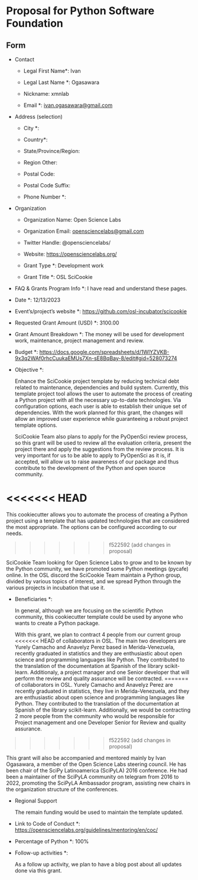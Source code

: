 # Proposal for Python Software Foundation

## Form

- Contact

  - Legal First Name*: Ivan

  - Legal Last Name *: Ogasawara

  - Nickname: xmnlab

  - Email *: ivan.ogasawara@gmail.com

- Address (selection)

  - City *:

  - Country*:

  - State/Province/Region:

  - Region Other:

  - Postal Code:

  - Postal Code Suffix:

  - Phone Number *:

- Organization
  
  - Organization Name: Open Science Labs

  - Organization Email: opensciencelabs@gmail.com

  - Twitter Handle: @opensciencelabs/

  - Website: https://opensciencelabs.org/

  - Grant Type *: Development work

  - Grant Title *: OSL SciCookie


- FAQ & Grants Program Info *: I have read and understand these pages.

- Date *: 12/13/2023

- Event’s/project’s website *: https://github.com/osl-incubator/scicookie

- Requested Grant Amount (USD) *: 3100.00

- Grant Amount Breakdown *: The money will be used for development work,
  maintenance, project management and review.

- Budget *: https://docs.google.com/spreadsheets/d/1WlYZVKB-9x3q2WAf0rhcCuukaEMUs7Xn-sE8BqBay-8/edit#gid=528073274

- Objective *:

  Enhance the SciCookie project template by reducing technical debt related to maintenance, dependencies and build system. Currently, this template project tool allows the user to automate the process of creating a Python project with all the necessary up-to-date technologies. Via configuration options, each user is able to establish their unique set of dependencies. With the work planned for this grant, the changes will allow an improved user experience while guaranteeing a robust project template options.

  SciCookie Team also plans to apply for the PyOpenSci review process, so this
  grant will be used to review all the evaluation criteria, present the
  project there and apply the suggestions from the review process. It is
  very important for us to be able to apply to PyOpenSci as it is, if
  accepted, will allow us to raise awareness of our package and thus
  contribute to the development of the Python and open source community.  

<<<<<<< HEAD
=======
  This cookiecutter allows you to automate the process of
  creating a Python project using a template that has updated
  technologies that are considered the most appropriate. The options can
  be configured according to our needs.
>>>>>>> f522592 (add changes in proposal)

  SciCookie Team looking for Open Science Labs to grow and to be known
  by the Python community, we have promoted some Python meetings
  (pycafe) online. In the OSL discord the SciCookie Team maintain a
  Python group, divided by various topics of interest, and we spread
  Python through the various projects in incubation that use it.

- Beneficiaries *:

  In general, although we are focusing on the scientific Python
  community, this cookiecutter template could be used by anyone who
  wants to create a Python package.

  With this grant, we plan to contract 4 people from our current group
<<<<<<< HEAD
  of collaborators in OSL. The main two developers are Yurely Camacho and Anavelyz Perez based in Merida-Venezuela, recently graduated in statistics and they are enthusiastic about open science and programming languages like Python. They contributed to the translation of the documentation at Spanish of the library scikit-learn. Additionaly, a project manager and one Senior developer that will perform the review and quality assurance will be contracted.
=======
  of collaborators in OSL. Yurely Camacho and Anavelyz Perez are
  recently graduated in statistics, they live in Merida-Venezuela, and
  they are enthusiastic about open science and programming languages
  like Python. They contributed to the translation of the documentation
  at Spanish of the library scikit-learn. Additionally, we would be
  contracting 2 more people from the community who would be responsible
  for Project management and one Developer Senior for Review and quality
  assurance.
>>>>>>> f522592 (add changes in proposal)

  This grant will also be accompanied and mentored mainly by Ivan Ogasawara, a
  member of the Open Science Labs steering council. He has been chair of
  the SciPy Latinoamerica (SciPyLA) 2016 conference. He had been a
  maintainer of the SciPyLA community on telegram from 2016 to 2022,
  promoting the SciPyLA Ambassador program, assisting new chairs in the
  organization structure of the conferences.

- Regional Support

    The remain funding would be used to maintain the template updated.

- Link to Code of Conduct *: https://opensciencelabs.org/guidelines/mentoring/en/coc/

- Percentage of Python *:
    100%

- Follow-up activities *:

    As a follow up activity, we plan to have a blog post about all updates done via this grant.
